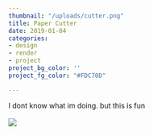 ```yaml
---
thumbnail: "/uploads/cutter.png"
title: Paper Cutter
date: 2019-01-04
categories:
- design
- render
- project
project_bg_color: ''
project_fg_color: "#FDC70D"

---
```

I dont know what im doing. but this is fun<br/><br/>
![](/uploads/ian-dooley-281897-unsplash.jpg)